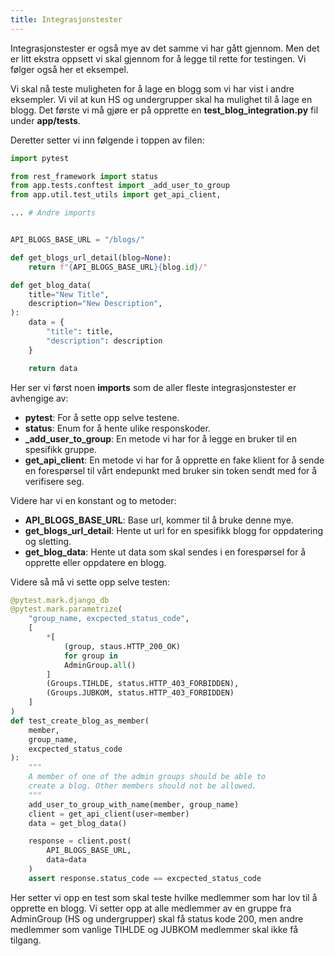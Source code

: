 ```yaml
---
title: Integrasjonstester
---
```


Integrasjonstester er også mye av det samme vi har gått gjennom. Men det er litt ekstra oppsett vi skal gjennom for å legge til rette for testingen. Vi følger også her et eksempel.

Vi skal nå teste muligheten for å lage en blogg som vi har vist i andre eksempler. Vi vil at kun HS og undergrupper skal ha mulighet til å lage en blogg. Det første vi må gjøre er på opprette en **test_blog_integration.py** fil under **app/tests**.

Deretter setter vi inn følgende i toppen av filen:

```python
import pytest

from rest_framework import status
from app.tests.conftest import _add_user_to_group
from app.util.test_utils import get_api_client,

... # Andre imports


API_BLOGS_BASE_URL = "/blogs/"

def get_blogs_url_detail(blog=None):
    return f"{API_BLOGS_BASE_URL}{blog.id}/"

def get_blog_data(
    title="New Title",
    description="New Description",
):
    data = {
        "title": title,
        "description": description
    }

    return data
```

Her ser vi først noen **imports** som de aller fleste integrasjonstester er avhengige av:

* **pytest**: For å sette opp selve testene.
* **status**: Enum for å hente ulike responskoder.
* **_add_user_to_group**: En metode vi har for å legge en bruker til en spesifikk gruppe.
* **get_api_client**: En metode vi har for å opprette en fake klient for å sende en forespørsel til vårt endepunkt med bruker sin token sendt med for å verifisere seg.

Videre har vi en konstant og to metoder:

* **API_BLOGS_BASE_URL**: Base url, kommer til å bruke denne mye.
* **get_blogs_url_detail**: Hente ut url for en spesifikk blogg for oppdatering og sletting.
* **get_blog_data**: Hente ut data som skal sendes i en forespørsel for å opprette eller oppdatere en blogg.


Videre så må vi sette opp selve testen:

```python
@pytest.mark.django_db
@pytest.mark.parametrize(
    "group_name, excpected_status_code", 
    [
        *[
            (group, staus.HTTP_200_OK)
            for group in
            AdminGroup.all()
        ]
        (Groups.TIHLDE, status.HTTP_403_FORBIDDEN),
        (Groups.JUBKOM, status.HTTP_403_FORBIDDEN)
    ]
)
def test_create_blog_as_member(
    member,
    group_name,
    excpected_status_code
):
    """
    A member of one of the admin groups should be able to
    create a blog. Other members should not be allowed.
    """
    add_user_to_group_with_name(member, group_name)
    client = get_api_client(user=member)
    data = get_blog_data()

    response = client.post(
        API_BLOGS_BASE_URL,
        data=data
    )
    assert response.status_code == excpected_status_code
```

Her setter vi opp en test som skal teste hvilke medlemmer som har lov til å opprette en blogg. Vi setter opp at alle medlemmer av en gruppe fra AdminGroup (HS og undergrupper) skal få status kode 200, men andre medlemmer som vanlige TIHLDE og JUBKOM medlemmer skal ikke få tilgang.